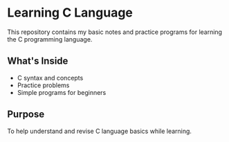 # Learning C Language

This repository contains my basic notes and practice programs for learning the C programming language.

## What's Inside
- C syntax and concepts
- Practice problems
- Simple programs for beginners

## Purpose
To help understand and revise C language basics while learning.
